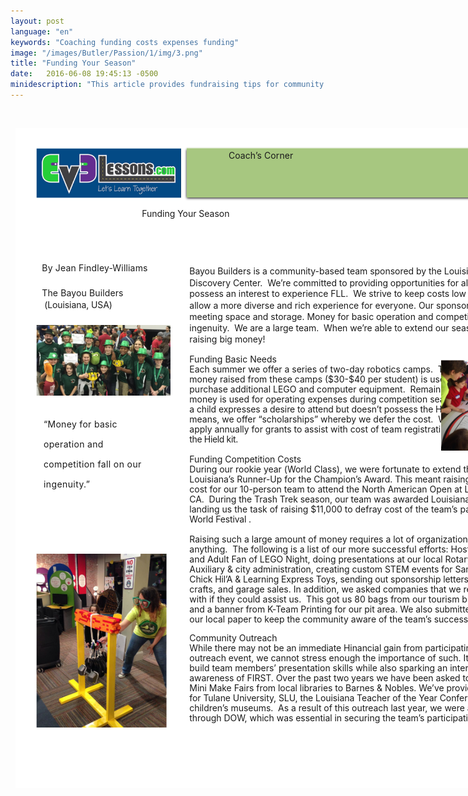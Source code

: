 ```yaml
---
layout: post
language: "en"
keywords: "Coaching funding costs expenses funding"
image: "/images/Butler/Passion/1/img/3.png"
title: "Funding Your Season"
date:   2016-06-08 19:45:13 -0500
minidescription: "This article provides fundraising tips for community teams."
---
```

﻿<?xml version="1.0" encoding="utf-8"?>
<html xml:lang="en" lang="en" xmlns="http://www.w3.org/1999/xhtml">
  <head>
    <meta http-equiv="Content-Style-Type" content="text/css" />
    <title>ItXqLJAn</title>
    <link rel="stylesheet" type="text/css" href="/coachcorner/ItXqLJAn/ItXqLJAn.css" />
    <!--[if IE]><script type="text/javascript" src="/coachcorner/ItXqLJAn/excanvas-compiled.js"></script><![endif]-->
    <script type="text/javascript" src="/coachcorner/ItXqLJAn/ItXqLJAn.js"> </script>
  </head>
  <body>
    <div style="margin:1ex;">
      <div style="width:100%">
        <!--<table style="border:0;width:100%;">
          <tbody>
            <tr>
              <td bgcolor="eeeeee" align="right">
                <font face="arial,sans-serif">
                  <b>Page 1</b>
                </font>
              </td>
            </tr>
          </tbody>
        </table>-->
      </div>
      <div style="position:relative;width:612pt;height:792pt;">
        <div style="position:absolute;left:0pt;top:0pt;width:100%;height:100%;clip:rect(0pt,612pt,792pt,0pt);" class="fmt-2"><span class="fmt-7" style="white-space:pre;"><div style="position:absolute;top:161.1pt;left:32pt;z-index:193;letter-spacing:.013em;">By Jean Findley-Williams </div></span><span class="fmt-8" style="white-space:pre;"><div style="position:absolute;top:191.38pt;left:32pt;z-index:194;letter-spacing:.009em;">The Bayou Builders</div></span><span class="fmt-8" style="white-space:pre;"><div style="position:absolute;top:205.38pt;left:32pt;z-index:196;letter-spacing:-.006em;"> (Louisiana, USA)</div></span><span class="fmt-10" style="white-space:pre;"><div style="position:absolute;top:348.97pt;left:34pt;z-index:197;letter-spacing:.022em;">“Money for basic </div></span><span class="fmt-10" style="white-space:pre;"><div style="position:absolute;top:396.97pt;left:34pt;z-index:199;letter-spacing:.027em;">competition fall on our </div></span><img style="position:absolute;left:25pt;top:24pt;width:174pt;height:60.0003pt;z-index:2;" src="/coachcorner/ItXqLJAn/34ce081c00d8291c7f76c5dffde88a41.png" alt="Image_8_0" /><span class="fmt-9" style="white-space:pre;"><div style="position:absolute;top:191.38pt;left:112.02pt;z-index:195;letter-spacing:-.277em;"> </div></span><img style="position:absolute;left:25pt;top:236pt;width:161pt;height:84.9975pt;z-index:201;" src="/coachcorner/ItXqLJAn/cbbfb1ad235275df162df574d5b3e271.png" alt="Image_23_0" /><span class="fmt-10" style="white-space:pre;"><div style="position:absolute;top:372.97pt;left:34pt;z-index:198;letter-spacing:.023em;">operation and </div></span><span class="fmt-10" style="white-space:pre;"><div style="position:absolute;top:420.97pt;left:34pt;z-index:200;letter-spacing:.029em;">ingenuity.”</div></span><img style="position:absolute;left:202.5pt;top:22.4pt;width:387.01pt;height:65.1599pt;z-index:3;" src="/coachcorner/ItXqLJAn/6e47e8984368606f6e063300aba4e4d7.png" alt="Image_10_0" /><span class="fmt-0" style="white-space:pre;"><div style="position:absolute;top:26.24pt;left:256pt;z-index:5;letter-spacing:.005em;">Coach’s Corner</div></span><img style="position:absolute;left:205.5pt;top:23.56pt;width:381pt;height:60pt;z-index:4;" src="/coachcorner/ItXqLJAn/28101f4ded12d4d5997fcf141843fbd9.png" alt="__rendered_path__4" /><span class="fmt-1" style="white-space:pre;"><div style="position:absolute;top:95.792pt;left:152pt;z-index:6;letter-spacing:-.002em;">Funding Your Season</div></span><span style="white-space:pre;"><div style="position:absolute;top:165.2pt;left:209pt;z-index:7;letter-spacing:-.002em;">Bayou Builders is a community-based team sponsored by the Louisiana Children’s </div></span><span style="white-space:pre;"><div style="position:absolute;top:179.2pt;left:209pt;z-index:54;letter-spacing:-.003em;">Discovery Center. <span> </span>We’re committed to providing opportunities for all children who </div></span><span style="white-space:pre;"><div style="position:absolute;top:192.2pt;left:209pt;z-index:107;letter-spacing:-.001em;">possess an interest to experience FLL. <span> </span>We strive to keep costs low for members to </div></span><span style="white-space:pre;"><div style="position:absolute;top:206.2pt;left:209pt;z-index:108;letter-spacing:-.001em;">allow a more diverse and rich experience for everyone. Our sponsor provides us with </div></span><span style="white-space:pre;"><div style="position:absolute;top:220.2pt;left:209pt;z-index:109;">meeting space and storage. Money for basic operation and competitions falls on our </div></span><span style="white-space:pre;"><div style="position:absolute;top:233.2pt;left:209pt;z-index:150;letter-spacing:-.003em;">ingenuity. <span> </span>We are a large team. <span> </span>When we’re able to extend our season, this means </div></span><span style="white-space:pre;"><div style="position:absolute;top:247.2pt;left:209pt;z-index:152;">raising big money!<span class="fmt-3"> </span></div></span><span class="fmt-4" style="white-space:pre;"><div style="position:absolute;top:270.5pt;left:209pt;z-index:154;">Funding Basic Needs<span class="fmt-5"> </span></div></span><img style="position:absolute;left:511pt;top:278pt;width:80.9989pt;height:109pt;z-index:203;" src="/coachcorner/ItXqLJAn/e93e49506c662fd9d080ab9d90f5974e.png" alt="Image_27_0" /><span class="fmt-6" style="white-space:pre;"><div style="position:absolute;top:282.5pt;left:209pt;z-index:155;letter-spacing:-.001em;">Each summer we offer a series of two-day robotics camps.  The </div></span><span class="fmt-6" style="white-space:pre;"><div style="position:absolute;top:294.5pt;left:209pt;z-index:156;">money raised from these camps ($30-$40 per student) is used to </div></span><span class="fmt-6" style="white-space:pre;"><div style="position:absolute;top:306.5pt;left:209pt;z-index:158;">purchase additional LEGO and computer equipment.  Remaining </div></span><span class="fmt-6" style="white-space:pre;"><div style="position:absolute;top:318.5pt;left:209pt;z-index:159;">money is used for operating expenses during competition season. If </div></span><span class="fmt-6" style="white-space:pre;"><div style="position:absolute;top:330.5pt;left:209pt;z-index:160;letter-spacing:-.007em;">a child expresses a desire to attend but doesn’t possess the Hinancial </div></span><span class="fmt-6" style="white-space:pre;"><div style="position:absolute;top:342.5pt;left:209pt;z-index:161;letter-spacing:-.001em;">means, we offer “scholarships” whereby we defer the cost.  We also </div></span><span class="fmt-6" style="white-space:pre;"><div style="position:absolute;top:354.5pt;left:209pt;z-index:162;letter-spacing:-.001em;">apply annually for grants to assist with cost of team registration and </div></span><span class="fmt-6" style="white-space:pre;"><div style="position:absolute;top:366.5pt;left:209pt;z-index:163;letter-spacing:-.025em;">the Hield kit. </div></span><span class="fmt-4" style="white-space:pre;"><div style="position:absolute;top:390.5pt;left:209pt;z-index:164;letter-spacing:-.001em;">Funding Competition Costs </div></span><span class="fmt-6" style="white-space:pre;"><div style="position:absolute;top:402.5pt;left:209pt;z-index:165;letter-spacing:-.001em;">During our rookie year (World Class), we were fortunate to extend the season as </div></span><span class="fmt-6" style="white-space:pre;"><div style="position:absolute;top:414.5pt;left:209pt;z-index:166;letter-spacing:-.002em;">Louisiana’s Runner-Up for the Champion’s Award. This meant raising  $15,000 to defray </div></span><span class="fmt-6" style="white-space:pre;"><div style="position:absolute;top:426.5pt;left:209pt;z-index:167;">cost for our 10-person team to attend the North American Open at LEGOLAND in Carlsbad, </div></span><span class="fmt-6" style="white-space:pre;"><div style="position:absolute;top:438.5pt;left:209pt;z-index:168;letter-spacing:-.003em;">CA.  During the Trash Trek season, our team was awarded Louisiana’s Champion’s Award; </div></span><span class="fmt-6" style="white-space:pre;"><div style="position:absolute;top:450.5pt;left:209pt;z-index:169;">landing us the task of raising $11,000 to defray cost of the team’s participation at the FLL </div></span><span class="fmt-6" style="white-space:pre;"><div style="position:absolute;top:462.5pt;left:209pt;z-index:170;letter-spacing:-.011em;">World Festival . </div></span><span class="fmt-6" style="white-space:pre;"><div style="position:absolute;top:486.5pt;left:209pt;z-index:171;">Raising such a large amount of money requires a lot of organization &amp; determination to try </div></span><span class="fmt-6" style="white-space:pre;"><div style="position:absolute;top:498.5pt;left:209pt;z-index:172;letter-spacing:-.001em;">anything.  The following is a list of our more successful efforts: Hosting Family Lego Night </div></span><span class="fmt-6" style="white-space:pre;"><div style="position:absolute;top:510.5pt;left:209pt;z-index:173;letter-spacing:-.001em;">and Adult Fan of LEGO Night, doing presentations at our local Rotary Clubs, Kiwanis, Junior </div></span><span class="fmt-6" style="white-space:pre;"><div style="position:absolute;top:522.5pt;left:209pt;z-index:174;letter-spacing:-.002em;">Auxiliary &amp; city administration, creating custom STEM events for Santa Fe Cattle Company, </div></span><span class="fmt-6" style="white-space:pre;"><div style="position:absolute;top:534.5pt;left:209pt;z-index:175;letter-spacing:-.007em;">Chick Hil’A &amp; Learning Express Toys, sending out sponsorship letters, selling LEGO arts &amp; </div></span><span class="fmt-6" style="white-space:pre;"><div style="position:absolute;top:546.5pt;left:209pt;z-index:178;letter-spacing:-.001em;">crafts, and garage sales. In addition,<span class="fmt-5"> we a</span>sked companies that we regularly do business </div></span><span class="fmt-6" style="white-space:pre;"><div style="position:absolute;top:558.5pt;left:209pt;z-index:179;">with if they could assist us.  This got us 80 bags from our tourism bureau to hand out in CA </div></span><span class="fmt-6" style="white-space:pre;"><div style="position:absolute;top:570.5pt;left:209pt;z-index:182;letter-spacing:-.004em;">and a banner from K-Team Printing for our pit area<span class="fmt-5">. We also s</span>ubmitted regular articles to </div></span><span class="fmt-6" style="white-space:pre;"><div style="position:absolute;top:582.5pt;left:209pt;z-index:183;letter-spacing:-.001em;">our local paper to keep the community aware of the team’s successes and needs. </div></span><span class="fmt-4" style="white-space:pre;"><div style="position:absolute;top:605.5pt;left:209pt;z-index:184;letter-spacing:-.002em;">Community Outreach </div></span><span class="fmt-6" style="white-space:pre;"><div style="position:absolute;top:617.5pt;left:209pt;z-index:185;letter-spacing:-.005em;">While there may not be an immediate Hinancial gain from participating in a community </div></span><span class="fmt-6" style="white-space:pre;"><div style="position:absolute;top:629.5pt;left:209pt;z-index:186;letter-spacing:-.001em;">outreach event, we cannot stress enough the importance of such. It is an excellent way to </div></span><span class="fmt-6" style="white-space:pre;"><div style="position:absolute;top:641.5pt;left:209pt;z-index:187;">build team members’ presentation skills while also sparking an interest in STEM and </div></span><span class="fmt-6" style="white-space:pre;"><div style="position:absolute;top:653.5pt;left:209pt;z-index:188;letter-spacing:-.004em;">awareness of FIRST. Over the past two years we have been asked to present at a variety of </div></span><span class="fmt-6" style="white-space:pre;"><div style="position:absolute;top:665.5pt;left:209pt;z-index:189;letter-spacing:-.002em;">Mini Make Fairs from local libraries to Barnes &amp; Nobles. We’ve provided demonstrations </div></span><span class="fmt-6" style="white-space:pre;"><div style="position:absolute;top:677.5pt;left:209pt;z-index:190;letter-spacing:-.005em;">for Tulane University, SLU, the Louisiana Teacher of the Year Conference and local </div></span><span class="fmt-6" style="white-space:pre;"><div style="position:absolute;top:689.5pt;left:209pt;z-index:191;letter-spacing:-.003em;">children’s museums.  As a result of this outreach last year, we were awarded a grant </div></span><img style="position:absolute;left:0pt;top:0pt;width:612pt;height:792pt;z-index:1;" src="/coachcorner/ItXqLJAn/0b27ea17e3e3b3ba27cc233b8992d2cd.png" alt="__rendered_path__1" /><img style="position:absolute;left:25pt;top:511pt;width:157pt;height:208pt;z-index:202;" src="/coachcorner/ItXqLJAn/256770f2b8f3fe950a6dfb5428b98e42.png" alt="Image_25_0" /><span class="fmt-6" style="white-space:pre;"><div style="position:absolute;top:701.5pt;left:209pt;z-index:192;letter-spacing:-.002em;">through DOW, which was essential in securing the team’s participation in St. Louis.  </div></span></div>
      </div>
    </div>
  </body>
</html>
